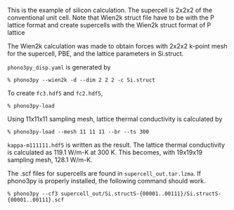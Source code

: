 This is the example of silicon calculation. The supercell is 2x2x2 of the
conventional unit cell. Note that Wien2k struct file have to be with the P lattice
format and create supercells with the Wien2k struct format of P lattice

The Wien2k calculation was made to obtain forces with
 2x2x2 k-point mesh for the supercell, PBE, and the lattice parameters in
Si.struct.

`phono3py_disp.yaml` is generated by

```
% phono3py --wien2k -d --dim 2 2 2 -c Si.struct
```

To create `fc3.hdf5` and `fc2.hdf5`,

```
% phono3py-load
```

Using 11x11x11 sampling mesh, lattice thermal conductivity is calculated by

```
% phono3py-load --mesh 11 11 11 --br --ts 300
```

`kappa-m111111.hdf5` is written as the result. The lattice thermal conductivity
is calculated as 119.1 W/m-K at 300 K. This becomes, with 19x19x19 sampling
mesh, 128.1 W/m-K.

The .scf files for supercells are found in `supercell_out.tar.lzma`. If phono3py
is properly installed, the following command should work.

```
% phono3py --cf3 supercell_out/Si.structS-{00001..00111}/Si.structS-{00001..00111}.scf
``` 
